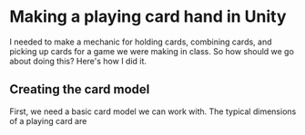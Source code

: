 # Making a playing card hand in Unity
I needed to make a mechanic for holding cards, combining cards, and picking up cards
for a game we were making in class. So how should we go about doing this? Here's how I did it.

## Creating the card model
First, we need a basic card model we can work with. The typical dimensions of a playing card are

